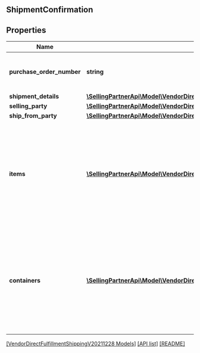 ## ShipmentConfirmation

## Properties

Name | Type | Description | Notes
------------ | ------------- | ------------- | -------------
**purchase_order_number** | **string** | Purchase order number corresponding to the shipment. |
**shipment_details** | [**\SellingPartnerApi\Model\VendorDirectFulfillmentShippingV20211228\ShipmentDetails**](ShipmentDetails.md) |  |
**selling_party** | [**\SellingPartnerApi\Model\VendorDirectFulfillmentShippingV20211228\PartyIdentification**](PartyIdentification.md) |  |
**ship_from_party** | [**\SellingPartnerApi\Model\VendorDirectFulfillmentShippingV20211228\PartyIdentification**](PartyIdentification.md) |  |
**items** | [**\SellingPartnerApi\Model\VendorDirectFulfillmentShippingV20211228\Item[]**](Item.md) | Provide the details of the items in this shipment. If any of the item details field is common at a package or a pallet level, then provide them at the corresponding package. |
**containers** | [**\SellingPartnerApi\Model\VendorDirectFulfillmentShippingV20211228\Container[]**](Container.md) | Provide the details of the items in this shipment. If any of the item details field is common at a package or a pallet level, then provide them at the corresponding package. | [optional]

[[VendorDirectFulfillmentShippingV20211228 Models]](../) [[API list]](../../Api) [[README]](../../../README.md)
